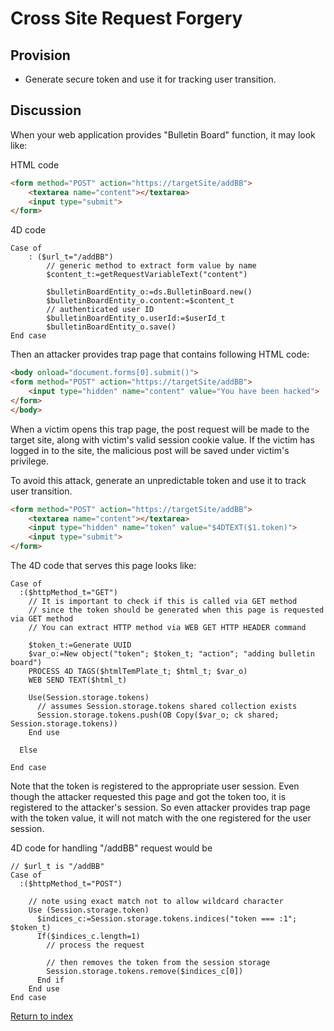 # Cross Site Request Forgery

## Provision

- Generate secure token and use it for tracking user transition.

## Discussion

When your web application provides "Bulletin Board" function, it may look like:

HTML code

```HTML
<form method="POST" action="https://targetSite/addBB">
    <textarea name="content"></textarea>
    <input type="submit">
</form>
```

4D code

```4D
Case of 
    : ($url_t="/addBB")
        // generic method to extract form value by name
        $content_t:=getRequestVariableText("content")

        $bulletinBoardEntity_o:=ds.BulletinBoard.new()
        $bulletinBoardEntity_o.content:=$content_t
        // authenticated user ID
        $bulletinBoardEntity_o.userId:=$userId_t
        $bulletinBoardEntity_o.save()
End case
```

Then an attacker provides trap page that contains following HTML code:

```HTML
<body onload="document.forms[0].submit()">
<form method="POST" action="https://targetSite/addBB">
    <input type="hidden" name="content" value="You have been hacked">
</form>
</body>
```

When a victim opens this trap page, the post request will be made to the target site, along with victim's valid session cookie value. If the victim has logged in to the site, the malicious post will be saved under victim's privilege.

To avoid this attack, generate an unpredictable token and use it to track user transition.

```HTML
<form method="POST" action="https://targetSite/addBB">
    <textarea name="content"></textarea>
    <input type="hidden" name="token" value="$4DTEXT($1.token)">
    <input type="submit">
</form>
```

The 4D code that serves this page looks like:

```4D
Case of
  :($httpMethod_t="GET")
    // It is important to check if this is called via GET method
    // since the token should be generated when this page is requested via GET method
    // You can extract HTTP method via WEB GET HTTP HEADER command

    $token_t:=Generate UUID
    $var_o:=New object("token"; $token_t; "action"; "adding bulletin board")
    PROCESS 4D TAGS($htmlTemPlate_t; $html_t; $var_o)
    WEB SEND TEXT($html_t)

    Use(Session.storage.tokens)
      // assumes Session.storage.tokens shared collection exists
      Session.storage.tokens.push(OB Copy($var_o; ck shared; Session.storage.tokens))
    End use

  Else

End case
```

Note that the token is registered to the appropriate user session. Even though the attacker requested this page and got the token too, it is registered to the attacker's session. So even attacker provides trap page with the token value, it will not match with the one registered for the user session.

4D code for handling "/addBB" request would be

```4D
// $url_t is "/addBB"
Case of
  :($httpMethod_t="POST")

    // note using exact match not to allow wildcard character
    Use (Session.storage.token)
      $indices_c:=Session.storage.tokens.indices("token === :1"; $token_t)
      If($indices_c.length=1)
        // process the request

        // then removes the token from the session storage
        Session.storage.tokens.remove($indices_c[0])
      End if
    End use
End case
```

[Return to index](index.html)
